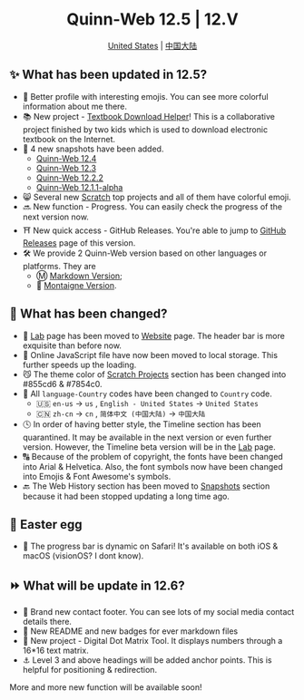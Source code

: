 <base href="/">

<h1 align=center>Quinn-Web 12.5 | 12.Ⅴ</h1>
<p align=center><a href="releases/12/12.5/12.5-us.md">United States</a> | <a href="releases/12/12.5/12.5-cn.md">中国大陆</a></p>

## ✨ What has been updated in 12.5?

* 🤣 Better profile with interesting emojis. You can see more colorful information about me there.
* 📚 New project - [Textbook Download Helper](projects/tdh/index.html)! This is a collaborative project finished by two kids which is used to download electronic textbook on the Internet.
* 📸 4 new snapshots have been added.
  * [Quinn-Web 12.4](/snapshot-12.4)
  * [Quinn-Web 12.3](/snapshot-12.3)
  * [Quinn-Web 12.2.2](/snapshot-12.2.2)
  * [Quinn-Web 12.1.1-alpha](/snapshot-12.1.1-alpha)
* 😸 Several new [Scratch](projects/index.html) top projects and all of them have colorful emoji.
* 🔜 New function - Progress. You can easily check the progress of the next version now.
* ⛩️ New quick access - GitHub Releases. You're able to jump to [GitHub Releases](https://github.com/Quinn0823/quinn0823.github.io/releases/) page of this version.
* 🛠️ We provide 2 Quinn-Web version based on other languages or platforms. They are
  * Ⓜ️ [Markdown Version](markdown/index.md);
  * 📝 [Montaigne Version](https://quinn0823.montaigne.io/).

## 🔧 What has been changed?

* 🧬 [Lab](lab.html) page has been moved to [Website](website.html) page. The header bar is more exquisite than before now.
* 🚀 Online JavaScript file have now been moved to local storage. This further speeds up the loading.
* 😼 The theme color of [Scratch Projects](projects/index.html) section has been changed into #855cd6 & #7854c0.
* 💬 All `language-Country` codes have been changed to `Country` code.
  * 🇺🇸 `en-us` → `us` , `English - United States` → `United States`
  * 🇨🇳 `zh-cn` → `cn` , `简体中文 (中国大陆)` → `中国大陆`
* 🕓 In order of having better style, the Timeline section has been quarantined. It may be available in the next version or even further version. However, the Timeline beta version will be in the [Lab](lab.html) page.
* 🔠 Because of the problem of copyright, the fonts have been changed into Arial & Helvetica. Also, the font symbols now have been changed into Emojis & Font Awesome's symbols.
* 🔙 The Web History section has been moved to [Snapshots](website.html) section because it had been stopped updating a long time ago.

## 🥚 Easter egg

* 🐎 The progress bar is dynamic on Safari! It's available on both iOS & macOS (visionOS? I dont know).

## ⏩ What will be update in 12.6?

* 🪪 Brand new contact footer. You can see lots of my social media contact details there.
* 📑 New README and new badges for ever markdown files
* 🔢 New project - Digital Dot Matrix Tool. It displays numbers through a 16*16 text matrix.
* ⚓️ Level 3 and above headings will be added anchor points. This is helpful for positioning & redirection.

More and more new function will be available soon!
